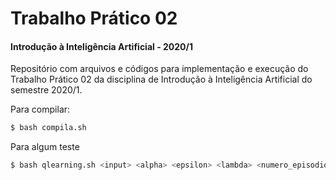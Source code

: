 # Trabalho Prático 02
#### Introdução à Inteligência Artificial - 2020/1

Repositório com arquivos e códigos para implementação e execução do Trabalho Prático 02 da disciplina de Introdução à Inteligência Artificial do semestre 2020/1.

Para compilar:

```sh
$ bash compila.sh
```
Para algum teste
```sh
$ bash qlearning.sh <input> <alpha> <epsilon> <lambda> <numero_episodios>
```
